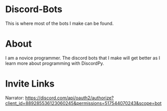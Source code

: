 # Discord-Bots
This is where most of the bots I make can be found.
# About
I am a novice programmer. The discord bots that I make will get better as I learn more about programming with DiscordPy.
# Invite Links
Narrator: https://discord.com/api/oauth2/authorize?client_id=889285536123060245&permissions=517544070243&scope=bot
